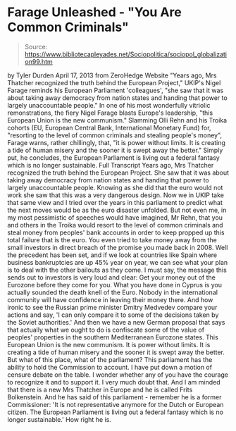 # Farage Unleashed - "You Are Common Criminals"

> Source: https://www.bibliotecapleyades.net/Sociopolitica/sociopol_globalization99.htm

by Tyler Durden
April 17, 2013
from
ZeroHedge Website
"Years ago, Mrs Thatcher recognized the truth behind the European Project,"
UKIP's Nigel Farage reminds his European Parliament 'colleagues', "she saw
that it was about taking away democracy from nation states and handing that
power to largely unaccountable people."
In one of his most wonderfully
vitriolic remonstrations, the fiery
Nigel Farage blasts Europe's leadership,
"this
European Union is the new communism."
Slamming
Olli Rehn and his Troika cohorts
(EU, European Central Bank, International Monetary Fund) for,
"resorting to the level of common criminals and stealing
people's money", Farage warns, rather chillingly, that, "it is power without
limits. It is creating a tide of human misery and the sooner it is swept
away the better."
Simply put, he concludes, the European Parliament is
living out a federal fantasy which is no longer sustainable.
Full Transcript
Years ago, Mrs Thatcher recognized the truth behind the European Project.
She saw that it was about taking away democracy from nation states and
handing that power to largely unaccountable people.
Knowing as she did that the euro would not work she saw that this was a very
dangerous design. Now we in
UKIP take that same view and I tried over the
years in this parliament to predict what the next moves would be as the euro
disaster unfolded.
But not even me, in my most pessimistic of speeches would have imagined, Mr
Rehn, that you and others in the Troika would resort to the level of common
criminals and steal money from peoples' bank accounts in order to keep
propped up this total failure that is the euro.
You even tried to take money away from the small investors in direct breach
of the promise you made back in 2008.
Well the precedent has been set, and if we look at countries like Spain
where business bankruptcies are up 45% year on year, we can see what your
plan is to deal with the other bailouts as they come.
I must say, the message this sends out to investors is very loud and clear:
Get your money out of the Eurozone before they come for you.
What
you have done in Cyprus is you actually sounded the death knell of the
Euro. Nobody in the international community will have confidence in leaving
their money there.
And how ironic to see the Russian prime minister
Dmitry Medvedev compare
your actions and say,
'I can only compare it to some of the decisions taken
by the Soviet authorities.'
And then we have a new German proposal that says that actually what we ought
to do is confiscate some of the value of peoples' properties in the southern
Mediterranean Eurozone states.
This European Union is the new communism. It is power without limits. It is
creating a tide of human misery and the sooner it is swept away the better.
But what of this place, what of the parliament? This parliament has the
ability to hold the Commission to account. I have put down a motion of
censure debate on the table. I wonder whether any of you have the courage to
recognize it and to support it. I very much doubt that.
And I am minded that there is a new Mrs Thatcher in Europe and he is called
Frits Bolkenstein.
And he has said of this parliament - remember he is a
former Commissioner:
'It is not representative anymore for the Dutch or
European citizen. The European Parliament is living out a federal fantasy
which is no longer sustainable.'
How right he is.
